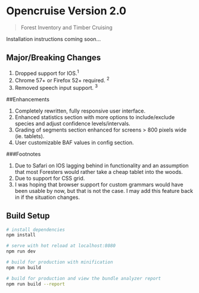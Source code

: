 # Opencruise Version 2.0

> Forest Inventory and Timber Cruising

Installation instructions coming soon...

## Major/Breaking Changes

1. Dropped support for IOS.<sup>1</sup>
2. Chrome 57+ or Firefox 52+ required. <sup>2</sup>
3. Removed speech input support. <sup>3</sup>

##Enhancements

1. Completely rewritten, fully responsive user interface.
2. Enhanced statistics section with more options to include/exclude species and adjust confidence levels/intervals.
3. Grading of segments section enhanced for screens > 800 pixels wide (ie. tablets).
4. User customizable BAF values in config section.

###Footnotes

1. Due to Safari on IOS lagging behind in functionality and an assumption that most Foresters would rather take a cheap tablet
into the woods.
2. Due to support for CSS grid.
3. I was hoping that browser support for custom grammars would have been usable by now, but that is not the case.  I may
add this feature back in if the situation changes.

## Build Setup

``` bash
# install dependencies
npm install

# serve with hot reload at localhost:8080
npm run dev

# build for production with minification
npm run build

# build for production and view the bundle analyzer report
npm run build --report
```

